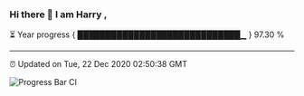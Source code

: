 ### Hi there 👋 I am Harry , 

⏳ Year progress { █████████████████████████████▁ } 97.30 %

---

⏰ Updated on Tue, 22 Dec 2020 02:50:38 GMT

![Progress Bar CI](https://github.com/duykhang68/duykhang68/workflows/Progress%20Bar%20CI/badge.svg)
